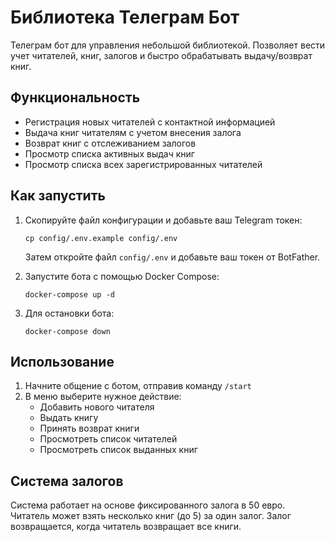 # Библиотека Телеграм Бот

Телеграм бот для управления небольшой библиотекой. Позволяет вести учет читателей, книг, залогов и быстро обрабатывать выдачу/возврат книг.

## Функциональность

- Регистрация новых читателей с контактной информацией
- Выдача книг читателям с учетом внесения залога
- Возврат книг с отслеживанием залогов
- Просмотр списка активных выдач книг
- Просмотр списка всех зарегистрированных читателей

## Как запустить

1. Скопируйте файл конфигурации и добавьте ваш Telegram токен:

   ```
   cp config/.env.example config/.env
   ```

   Затем откройте файл `config/.env` и добавьте ваш токен от BotFather.

2. Запустите бота с помощью Docker Compose:

   ```
   docker-compose up -d
   ```

3. Для остановки бота:

   ```
   docker-compose down
   ```

## Использование

1. Начните общение с ботом, отправив команду `/start`
2. В меню выберите нужное действие:
   - Добавить нового читателя
   - Выдать книгу
   - Принять возврат книги
   - Просмотреть список читателей
   - Просмотреть список выданных книг

## Система залогов

Система работает на основе фиксированного залога в 50 евро. Читатель может взять несколько книг (до 5) за один залог. Залог возвращается, когда читатель возвращает все книги.